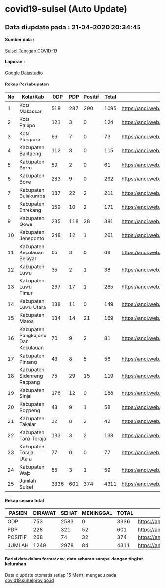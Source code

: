 
# covid19-sulsel (Auto Update)

## Data diupdate pada : 21-04-2020 20:34:45

#### Sumber data :
[Sulsel Tanggap COVID-19](https://covid19.sulselprov.go.id)

#### Laporan :
[Google Datastudio](https://datastudio.google.com/s/uzrboX-8kow)

#### Rekap Perkabupaten 
|No|Kota/Kab|ODP|PDP|Positif|Total|Link|
| --- | --- | --- | --- | --- | --- | --- |
|1|Kota Makassar|518|287|290|1095|https://anci.web.id/cor/kota_makassar|
|2|Kota Palopo|121|3|0|124|https://anci.web.id/cor/kota_palopo|
|3|Kota Parepare|66|7|0|73|https://anci.web.id/cor/kota_parepare|
|4|Kabupaten Bantaeng|112|3|0|115|https://anci.web.id/cor/kabupaten_bantaeng|
|5|Kabupaten Barru|59|2|0|61|https://anci.web.id/cor/kabupaten_barru|
|6|Kabupaten Bone|283|9|0|292|https://anci.web.id/cor/kabupaten_bone|
|7|Kabupaten Bulukumba|187|22|2|211|https://anci.web.id/cor/kabupaten_bulukumba|
|8|Kabupaten Enrekang|159|10|2|171|https://anci.web.id/cor/kabupaten_enrekang|
|9|Kabupaten Gowa|235|118|28|381|https://anci.web.id/cor/kabupaten_gowa|
|10|Kabupaten Jeneponto|248|12|1|261|https://anci.web.id/cor/kabupaten_jeneponto|
|11|Kabupaten Kepulauan Selayar|65|3|0|68|https://anci.web.id/cor/kabupaten_kepulauan_selayar|
|12|Kabupaten Luwu|35|2|1|38|https://anci.web.id/cor/kabupaten_luwu|
|13|Kabupaten Luwu Timur|267|17|1|285|https://anci.web.id/cor/kabupaten_luwu_timur|
|14|Kabupaten Luwu Utara|138|11|0|149|https://anci.web.id/cor/kabupaten_luwu_utara|
|15|Kabupaten Maros|134|14|21|169|https://anci.web.id/cor/kabupaten_maros|
|16|Kabupaten Pangkajene Dan Kepulauan|70|9|2|81|https://anci.web.id/cor/kabupaten_pangkajene_dan_kepulauan|
|17|Kabupaten Pinrang|43|8|5|56|https://anci.web.id/cor/kabupaten_pinrang|
|18|Kabupaten Sidenreng Rappang|75|29|15|119|https://anci.web.id/cor/kabupaten_sidenreng_rappang|
|19|Kabupaten Sinjai|176|12|0|188|https://anci.web.id/cor/kabupaten_sinjai|
|20|Kabupaten Soppeng|48|9|1|58|https://anci.web.id/cor/kabupaten_soppeng|
|21|Kabupaten Takalar|32|8|2|42|https://anci.web.id/cor/kabupaten_takalar|
|22|Kabupaten Tana Toraja|133|3|2|138|https://anci.web.id/cor/kabupaten_tana_toraja|
|23|Kabupaten Toraja Utara|77|0|0|77|https://anci.web.id/cor/kabupaten_toraja_utara|
|24|Kabupaten Wajo|55|3|1|59|https://anci.web.id/cor/kabupaten_wajo|
|25|Jumlah Sulsel|3336|601|374|4311|https://anci.web.id/cor/jumlah_sulsel|

#### Rekap secara total

| PASIEN | DIRAWAT | SEHAT | MENINGGAL | TOTAL | LINK |
| ---- | -------- | ---- | ---- |  ---- | ---- |
| ODP | 753 | 2583 | 0 | 3336 | https://anci.web.id/cor/odp_detail.html |
| PDP | 228 | 321 | 52 | 601 | https://anci.web.id/cor/pdp_detail.html |
| POSITIF | 268 | 74 | 32 | 374 | https://anci.web.id/cor/positif_detail.html |
| JUMLAH | 1249 | 2978 | 84 | 4311 | https://anci.web.id/cor/jumlah_sulsel/ |

 
#### Berisi data dalam format csv, data sebaran sampai dengan tingkat kelurahan

Data diupdate otomatis setiap 15 Menit, mengacu pada [covid19.sulselprov.go.id](https://covid19.sulselprov.go.id)

